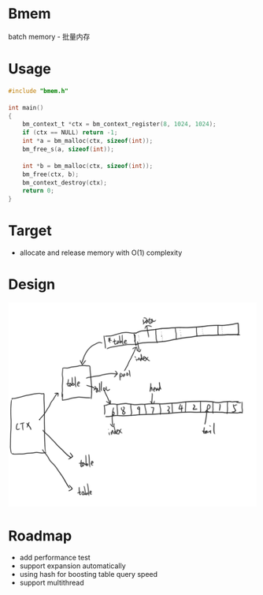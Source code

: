 # Bmem
batch memory - 批量内存

# Usage
```c
#include "bmem.h"

int main()
{
    bm_context_t *ctx = bm_context_register(8, 1024, 1024);
    if (ctx == NULL) return -1;
    int *a = bm_malloc(ctx, sizeof(int));
    bm_free_s(a, sizeof(int));

    int *b = bm_malloc(ctx, sizeof(int));
    bm_free(ctx, b);
    bm_context_destroy(ctx);
    return 0;
}
```

# Target
- allocate and release memory with O(1) complexity

# Design
![Design](design.png)

# Roadmap
- add performance test
- support expansion automatically
- using hash for boosting table query speed
- support multithread
